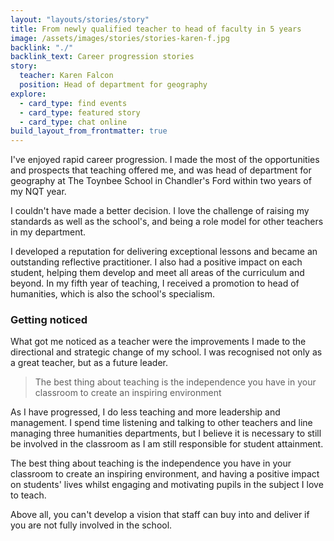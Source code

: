 ```yaml
---
layout: "layouts/stories/story"
title: From newly qualified teacher to head of faculty in 5 years
image: /assets/images/stories/stories-karen-f.jpg
backlink: "./"
backlink_text: Career progression stories
story:
  teacher: Karen Falcon
  position: Head of department for geography
explore:
  - card_type: find events
  - card_type: featured story
  - card_type: chat online
build_layout_from_frontmatter: true
---
```


I've enjoyed rapid career progression. I made the most of the opportunities and prospects that teaching offered me, and was head of department for geography at The Toynbee School in Chandler's Ford within two years of my NQT year.

I couldn't have made a better decision. I love the challenge of raising my standards as well as the school's, and being a role model for other teachers in my department.

I developed a reputation for delivering exceptional lessons and became an outstanding reflective practitioner. I also had a positive impact on each student, helping them develop and meet all areas of the curriculum and beyond. In my fifth year of teaching, I received a promotion to head of humanities, which is also the school's specialism.

### Getting noticed

What got me noticed as a teacher were the improvements I made to the directional and strategic change of my school. I was recognised not only as a great teacher, but as a future leader.

> The best thing about teaching is the independence you have in your classroom to create an inspiring environment

As I have progressed, I do less teaching and more leadership and management. I spend time listening and talking to other teachers and line managing three humanities departments, but I believe it is necessary to still be involved in the classroom as I am still responsible for student attainment.

The best thing about teaching is the independence you have in your classroom to create an inspiring environment, and having a positive impact on students' lives whilst engaging and motivating pupils in the subject I love to teach.

Above all, you can't develop a vision that staff can buy into and deliver if you are not fully involved in the school.
